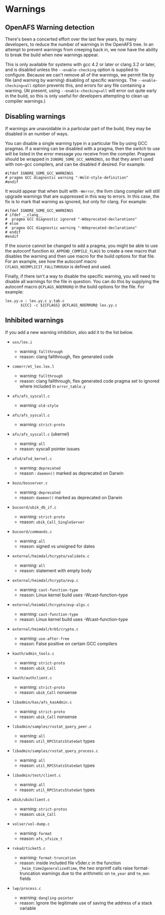 # Warnings

## OpenAFS Warning detection

There's been a concerted effort over the last few years, by many developers,
to reduce the number of warnings in the OpenAFS tree. In an attempt to
prevent warnings from creeping back in, we now have the ability to break the
build when new warnings appear.

This is only available for systems with gcc 4.2 or later or clang 3.2 or
later, and is disabled unless the `--enable-checking` option is supplied to
configure. Because we can't remove all of the warnings, we permit file by
file (and warning by warning) disabling of specific warnings. The
`--enable-checking=all` option prevents
this, and errors for any file containing a warning.  (At present, using
`--enable-checking=all` will error out quite early in the build, so this
is only useful for developers attempting to clean up compiler warnings.)

## Disabling warnings

If warnings are unavoidable in a particular part of the build, they may be
disabled in an number of ways.

You can disable a single warning type in a particular file by using GCC
pragmas. If a warning can be disabled with a pragma, then the switch to use
will be listed in the error message you receive from the compiler. Pragmas
should be wrapped in `IGNORE_SOME_GCC_WARNINGS`, so that they aren't used
with non-gcc compilers, and can be disabled if desired. For example:

    #ifdef IGNORE_SOME_GCC_WARNINGS
    # pragma GCC diagnostic warning "-Wold-style-definition"
    #endif

It would appear that when built with `-Werror`, the llvm clang compiler will
still upgrade warnings that are suppressed in this way to errors. In this case,
the fix is to mark that warning as ignored, but only for clang. For example:

    #ifdef IGNORE_SOME_GCC_WARNINGS
    # ifdef __clang__
    #  pragma GCC diagnostic ignored "-Wdeprecated-declarations"
    # else
    #  pragma GCC diagnostic warning "-Wdeprecated-declarations"
    # endif
    #endif

If the source cannot be changed to add a pragma, you might be able to use the
autoconf function `AX_APPEND_COMPILE_FLAGS` to create a new macro that disables
the warning and then use macro for the build options for that file. For an
example, see how the autoconf macro `CFLAGS_NOIMPLICIT_FALLTHROUGH` is defined and
used.

Finally, if there isn't a way to disable the specific warning, you will need to
disable all warnings for the file in question. You can do this by supplying
the autoconf macro `@CFLAGS_NOERROR@` in the build options for the file. For
example:

    lex.yy.o : lex.yy.c y.tab.c
           ${CC} -c ${CFLAGS} @CFLAGS_NOERROR@ lex.yy.c

## Inhibited warnings

If you add a new warning inhibition, also add it to the list below.

* `uss/lex.i`
  - warning: `fallthrough`
  - reason: clang fallthrough, flex generated code

* `comerr/et_lex.lex.l`
  - warning: `fallthrough`
  - reason: clang fallthrough, flex generated code pragma set to ignored where
            included in `error_table.y`

* `afs/afs_syscall.c`
  - warning: `old-style`

* `afs/afs_syscall.c`
  - warning: `strict-proto`

* `afs/afs_syscall.c` (ukernel)
  - warning: `all`
  - reason: syscall pointer issues

* `afsd/afsd_kernel.c`
  - warning: `deprecated`
  - reason : `daemon()` marked as deprecated on Darwin

* `bozo/bosserver.c`
  - warning: `deprecated`
  - reason: `daemon()` marked as deprecated on Darwin

* `bucoord/ubik_db_if.c`
  - warning: `strict-proto`
  - reason: `ubik_Call_SingleServer`

* `bucoord/commands.c`
  - warning: `all`
  - reason: signed vs unsigned for dates

* `external/heimdal/hcrypto/validate.c`
  - warning: `all`
  - reason: statement with empty body

* `external/heimdal/hcrypto/evp.c`
  - warning: `cast-function-type`
  - reason: Linux kernel build uses -Wcast-function-type

* `external/heimdal/hcrypto/evp-algs.c`
  - warning: `cast-function-type`
  - reason: Linux kernel build uses -Wcast-function-type

* `external/heimdal/krb5/crypto.c`
  - warning: `use-after-free`
  - reason: False positive on certain GCC compilers

* `kauth/admin_tools.c`
  - warning: `strict-proto`
  - reason: `ubik_Call`

* `kauth/authclient.c`
  - warning: `strict-proto`
  - reason: `ubik_Call` nonsense

* `libadmin/kas/afs_kasAdmin.c`
  - warning: `strict-proto`
  - reason: `ubik_Call` nonsense

* `libadmin/samples/rxstat_query_peer.c`
  - warning: `all`
  - reason: `util_RPCStatsStateGet` types

* `libadmin/samples/rxstat_query_process.c`
  - warning: `all`
  - reason: `util_RPCStatsStateGet` types

* `libadmin/test/client.c`
  - warning: `all`
  - reason: `util_RPCStatsStateGet` types

* `ubik/ubikclient.c`
  - warning: `strict-protos`
  - reason: `ubik_Call`

* `volser/vol-dump.c`
  - warning: `format`
  - reason: `afs_sfsize_t`

* `rxkad/ticket5.c`
  - warning: `format-truncation`
  - reason: inside included file v5der.c in the function
            `_heim_time2generalizedtime`, the two snprintf calls
            raise format-truncation warnings due to the arithmetic
            on `tm_year` and `tm_mon` fields

* `lwp/process.c`
  - warning: `dangling-pointer`
  - reason: Ignore the legitimate use of saving the address of a stack variable
